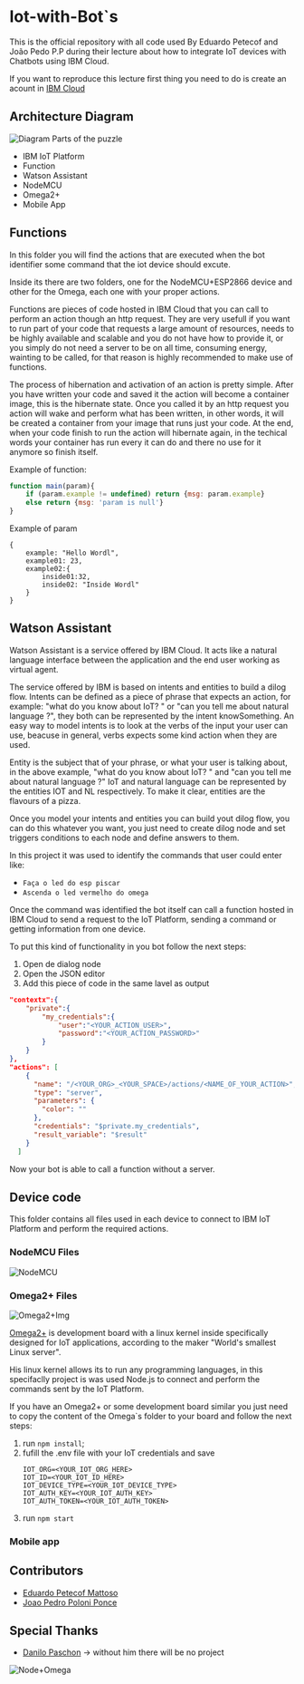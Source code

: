 # Iot-with-Bot`s

This is the official repository with all code used By Eduardo Petecof and João Pedo P.P during their lecture about how to integrate IoT devices with Chatbots using IBM Cloud.

If you want to reproduce this lecture first thing you need to do is create an acount in [IBM Cloud](https://bluemix.net)

## Architecture Diagram
![Diagram](/Img/diagrama.jpg)
Parts of the puzzle
* IBM IoT Platform
* Function
* Watson Assistant
* NodeMCU
* Omega2+
* Mobile App

## Functions

In this folder you will find the actions that are executed when the bot identifier some command that the iot device should excute.

Inside its there are two folders, one for the NodeMCU+ESP2866 device and other for the Omega, each one with your proper actions.

Functions are pieces of code hosted in IBM Cloud that you can call to perform an action though an http request. They are very usefull if you want to run part of your code that requests a large amount of resources, needs to be highly available and scalable and you do not have how to provide it, or you simply do not need a server to be on all time, consuming energy, wainting to be called, for that reason is highly recommended to make use of functions.

The process of hibernation and activation of an action is pretty simple. After you have written your code and saved it the action will become a container image, this is the hibernate state. Once you called it by an http request you action will wake and perform what has been written, in other words, it will be created a container from your image that runs just your code. At the end, when your code finish to run the action will hibernate again, in the techical words your container has run every it can do and there no use for it anymore so finish itself.

Example of function:

```javascript
function main(param){
    if (param.example != undefined) return {msg: param.example}
    else return {msg: 'param is null'}
}
```

Example of param

```josn
{
    example: "Hello Wordl",
    example01: 23,
    example02:{
        inside01:32,
        inside02: "Inside Wordl"
    }
}
```

## Watson Assistant

Watson Assistant is a service offered by IBM Cloud. It acts like a natural language interface between the application and the end user working as virtual agent.

The service offered by IBM is based on intents and entities to build a dilog flow. Intents can be defined as a piece of phrase that expects an action, for example: "what do you know about IoT? " or "can you tell me about natural language ?", they both can be represented by the intent knowSomething. An easy way to model intents is to look at the verbs of the input your user can use, beacuse in general, verbs expects some kind action when they are used.

Entity is the subject that of your phrase, or what your user is talking about, in the above example, "what do you know about IoT? " and "can you tell me about natural language ?" IoT and natural language can be represented by the entities IOT and NL respectively. To make it clear, entities are the flavours of a pizza.

Once you model your intents and entities you can build yout dilog flow, you can do this whatever you want, you just need to create dilog node and set triggers conditions to each node and define answers to them. 

In this project it was used to identify the commands that user could enter like:

* ```Faça o led do esp piscar```
* ```Ascenda o led vermelho do omega```

Once the command was identified the bot itself can call a function hosted in IBM Cloud to send a request to the IoT Platform, sending a command or getting information from one device.

To put this kind of functionality in you bot follow the next steps:

1. Open de dialog node
2. Open the JSON editor
3. Add this piece of code in the same lavel as output
```json
"contextx":{
    "private":{
        "my_credentials":{
            "user":"<YOUR_ACTION_USER>",
            "password":"<YOUR_ACTION_PASSWORD>"
        }
    }
},
"actions": [
    {
      "name": "/<YOUR_ORG>_<YOUR_SPACE>/actions/<NAME_OF_YOUR_ACTION>",
      "type": "server",
      "parameters": {
        "color": ""
      },
      "credentials": "$private.my_credentials",
      "result_variable": "$result"
    }
  ]
```
Now your bot is able to call a function without a server.

## Device code

This folder contains all files used in each device to connect to IBM IoT Platform and perform the required actions.

### NodeMCU Files
![NodeMCU](/Img/NodeMCU.jpeg)

### Omega2+ Files
![Omega2+Img](/Img/Omega2.jpeg)

[Omega2+](http://onion.io) is development board with a linux kernel inside specifically designed for IoT applications, according to the maker "World's smallest Linux server".

His linux kernel allows its to run any programming languages, in this specifaclly project is was used Node.js to connect and perform the commands sent by the IoT Platform.

If you have an Omega2+ or some development board similar you just need to copy the content of the Omega`s folder to your board and follow the next steps:
1. run `npm install`;
2. fufill the .env file with your IoT credentials and save
   ```env
   IOT_ORG=<YOUR_IOT_ORG_HERE>
   IOT_ID=<YOUR_IOT_ID_HERE>
   IOT_DEVICE_TYPE=<YOUR_IOT_DEVICE_TYPE>
   IOT_AUTH_KEY=<YOUR_IOT_AUTH_KEY>
   IOT_AUTH_TOKEN=<YOUR_IOT_AUTH_TOKEN>
   ```
3. run `npm start`

### Mobile app

## Contributors
* [Eduardo Petecof Mattoso](https://github.com/epetecof)
* [Joao Pedro Poloni Ponce](https://github.com/JoaoPedroPP)

## Special Thanks
* [Danilo Paschon](https://www.linkedin.com/in/danilo-paschon/) -> without him there will be no project
  

![Node+Omega](/Img/MCU+Omega.jpeg)